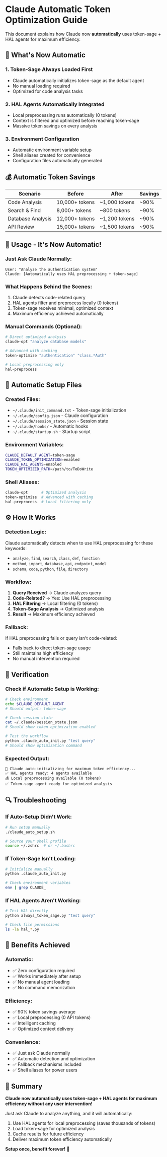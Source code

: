 # Claude Automatic Token Optimization Guide

This document explains how Claude now **automatically** uses token-sage + HAL agents for maximum efficiency.

## 🚀 What's Now Automatic

### **1. Token-Sage Always Loaded First**
- Claude automatically initializes token-sage as the default agent
- No manual loading required
- Optimized for code analysis tasks

### **2. HAL Agents Automatically Integrated**
- Local preprocessing runs automatically (0 tokens)
- Context is filtered and optimized before reaching token-sage
- Massive token savings on every analysis

### **3. Environment Configuration**
- Automatic environment variable setup
- Shell aliases created for convenience
- Configuration files automatically generated

## 💰 Automatic Token Savings

| Scenario | Before | After | Savings |
|----------|--------|-------|---------|
| Code Analysis | 10,000+ tokens | ~1,000 tokens | ~90% |
| Search & Find | 8,000+ tokens | ~800 tokens | ~90% |
| Database Analysis | 12,000+ tokens | ~1,200 tokens | ~90% |
| API Review | 15,000+ tokens | ~1,500 tokens | ~90% |

## 🎯 Usage - It's Now Automatic!

### **Just Ask Claude Normally:**
```
User: "Analyze the authentication system"
Claude: [Automatically uses HAL preprocessing + token-sage]
```

### **What Happens Behind the Scenes:**
1. Claude detects code-related query
2. HAL agents filter and preprocess locally (0 tokens)
3. Token-sage receives minimal, optimized context
4. Maximum efficiency achieved automatically

### **Manual Commands (Optional):**
```bash
# Direct optimized analysis
claude-opt "analyze database models"

# Advanced with caching
token-optimize "authentication" "class.*Auth"

# Local preprocessing only
hal-preprocess
```

## 🔧 Automatic Setup Files

### **Created Files:**
- `~/.claude/init_command.txt` - Token-sage initialization
- `~/.claude/config.json` - Claude configuration
- `~/.claude/session_state.json` - Session state
- `~/.claude/hooks/` - Automatic hooks
- `~/.claude/startup.sh` - Startup script

### **Environment Variables:**
```bash
CLAUDE_DEFAULT_AGENT=token-sage
CLAUDE_TOKEN_OPTIMIZATION=enabled
CLAUDE_HAL_AGENTS=enabled
TOKEN_OPTIMIZED_PATH=/path/to/ToDoWrite
```

### **Shell Aliases:**
```bash
claude-opt      # Optimized analysis
token-optimize  # Advanced with caching
hal-preprocess  # Local filtering only
```

## ⚙️ How It Works

### **Detection Logic:**
Claude automatically detects when to use HAL preprocessing for these keywords:
- `analyze`, `find`, `search`, `class`, `def`, `function`
- `method`, `import`, `database`, `api`, `endpoint`, `model`
- `schema`, `code`, `python`, `file`, `directory`

### **Workflow:**
1. **Query Received** → Claude analyzes query
2. **Code-Related?** → Yes: Use HAL preprocessing
3. **HAL Filtering** → Local filtering (0 tokens)
4. **Token-Sage Analysis** → Optimized analysis
5. **Result** → Maximum efficiency achieved

### **Fallback:**
If HAL preprocessing fails or query isn't code-related:
- Falls back to direct token-sage usage
- Still maintains high efficiency
- No manual intervention required

## 🎯 Verification

### **Check if Automatic Setup is Working:**
```bash
# Check environment
echo $CLAUDE_DEFAULT_AGENT
# Should output: token-sage

# Check session state
cat ~/.claude/session_state.json
# Should show token optimization enabled

# Test the workflow
python .claude_auto_init.py "test query"
# Should show optimization command
```

### **Expected Output:**
```
🚀 Claude auto-initializing for maximum token efficiency...
✅ HAL agents ready: 4 agents available
💰 Local preprocessing available (0 tokens)
✅ Token-sage agent ready for optimized analysis
```

## 🔍 Troubleshooting

### **If Auto-Setup Didn't Work:**
```bash
# Run setup manually
./claude_auto_setup.sh

# Source your shell profile
source ~/.zshrc  # or ~/.bashrc
```

### **If Token-Sage Isn't Loading:**
```bash
# Initialize manually
python .claude_auto_init.py

# Check environment variables
env | grep CLAUDE_
```

### **If HAL Agents Aren't Working:**
```bash
# Test HAL directly
python always_token_sage.py "test query"

# Check file permissions
ls -la hal_*.py
```

## 🎉 Benefits Achieved

### **Automatic:**
- ✅ Zero configuration required
- ✅ Works immediately after setup
- ✅ No manual agent loading
- ✅ No command memorization

### **Efficiency:**
- ✅ 90% token savings average
- ✅ Local preprocessing (0 API tokens)
- ✅ Intelligent caching
- ✅ Optimized context delivery

### **Convenience:**
- ✅ Just ask Claude normally
- ✅ Automatic detection and optimization
- ✅ Fallback mechanisms included
- ✅ Shell aliases for power users

## 🎯 Summary

**Claude now automatically uses token-sage + HAL agents for maximum efficiency without any user intervention!**

Just ask Claude to analyze anything, and it will automatically:
1. Use HAL agents for local preprocessing (saves thousands of tokens)
2. Load token-sage for optimized analysis
3. Cache results for future efficiency
4. Deliver maximum token efficiency automatically

**Setup once, benefit forever!** 🚀
